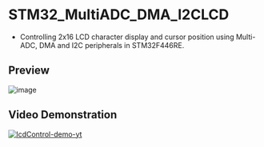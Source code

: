# STM32_MultiADC_DMA_I2CLCD

- Controlling 2x16 LCD character display and cursor position using Multi-ADC, DMA and I2C peripherals in STM32F446RE.

## Preview

![image](https://user-images.githubusercontent.com/72920953/159148994-4dacd063-0729-43f0-876c-729aab257661.png)

## Video Demonstration

[![lcdControl-demo-yt](https://img.youtube.com/vi/iw7hze8jXIA/0.jpg)](https://www.youtube.com/watch?v=iw7hze8jXIA) 
